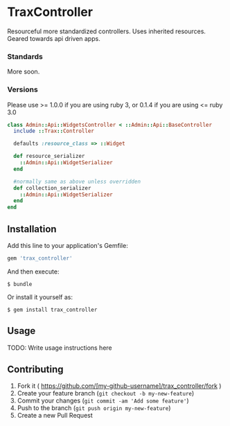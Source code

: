 # TraxController

Resourceful more standardized controllers. Uses inherited resources. Geared towards api driven apps.

### Standards

More soon.

### Versions
Please use >= 1.0.0 if you are using ruby 3, or 0.1.4 if you are using <= ruby 3.0

``` ruby
class Admin::Api::WidgetsController < ::Admin::Api::BaseController
  include ::Trax::Controller

  defaults :resource_class => ::Widget

  def resource_serializer
    ::Admin::Api::WidgetSerializer
  end

  #normally same as above unless overridden
  def collection_serializer
    ::Admin::Api::WidgetSerializer
  end
end
```

## Installation

Add this line to your application's Gemfile:

```ruby
gem 'trax_controller'
```

And then execute:

    $ bundle

Or install it yourself as:

    $ gem install trax_controller

## Usage

TODO: Write usage instructions here

## Contributing

1. Fork it ( https://github.com/[my-github-username]/trax_controller/fork )
2. Create your feature branch (`git checkout -b my-new-feature`)
3. Commit your changes (`git commit -am 'Add some feature'`)
4. Push to the branch (`git push origin my-new-feature`)
5. Create a new Pull Request
